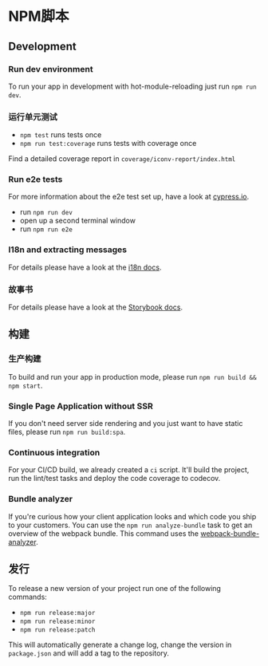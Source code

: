 # NPM脚本

## Development

### Run dev environment
To run your app in development with hot-module-reloading just run `npm run dev`.

### 运行单元测试
- `npm test` runs tests once
- `npm run test:coverage` runs tests with coverage once

Find a detailed coverage report in `coverage/iconv-report/index.html`

### Run e2e tests

For more information about the e2e test set up, have a look at [cypress.io](https://www.cypress.io/).

- run `npm run dev`
- open up a second terminal window
- run `npm run e2e`

### I18n and extracting messages
For details please have a look at the [i18n docs](i18n.md).

### 故事书
For details please have a look at the [Storybook docs](storybook.md).


## 构建

### 生产构建
To build and run your app in production mode, please run `npm run build && npm start`.

### Single Page Application without SSR
If you don't need server side rendering and you just want to have static files, please run `npm run build:spa`.

### Continuous integration
For your CI/CD build, we already created a `ci` script. It'll build the project, run the lint/test tasks and deploy the code coverage to codecov.

### Bundle analyzer
If you're curious how your client application looks and which code you ship to your customers.
You can use the `npm run analyze-bundle` task to get an overview of the webpack bundle.
This command uses the [webpack-bundle-analyzer](https://github.com/webpack-contrib/webpack-bundle-analyzer).

## 发行
To release a new version of your project run one of the following commands:

- `npm run release:major`
- `npm run release:minor`
- `npm run release:patch`

This will automatically generate a change log, change the version in `package.json` and will add a tag to the repository.
